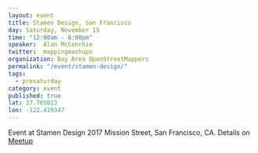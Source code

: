 ```yaml
---
layout: event
title: Stamen Design, San Francisco
day: Saturday, November 15
time: "12:00am - 6:00pm"
speaker:  Alan McConchie
twitter:  mappingmashups
organization: Bay Area OpenStreetMappers
permalink: "/event/stamen-design/"
tags: 
  - presaturday
category: event
published: true
lat: 37.765023
lon: -122.419347
---
```


Event at Stamen Design 2017 Mission Street, San Francisco, CA. Details on <a href="http://www.meetup.com/Bay-Area-OpenStreetMappers/events/213663192/">Meetup</a>
